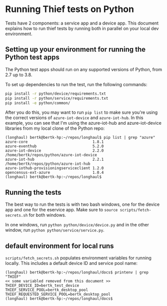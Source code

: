 # Running Thief tests on Python

Tests have 2 components: a service app and a device app.  This document explains how to run thief tests by running both in parallel on your local dev environment.

## Setting up your environment for running the Python test apps

The Python test apps should run on any supported versions of Python, from 2.7 up to 3.8.

To set up dependencies to run the test, run the following commands:
```bash
pip install -r python/device/requirements.txt
pip install -r python/service/requirements.txt
pip install -e python/common/
```

After you do this, you may want to run `pip list` to make sure you're using the correct versions of `azure-iot-device` and `azure-iot-hub`.  In this example, you can see that I'm using the azure-iot-hub and azure-iot-device libraries from my local clone of the Python repo:
```
(longhaul) bertk@bertk-hp:~/repos/longhaul$ pip list | grep "azure"
azure-core                             1.8.1
azure-eventhub                         5.2.0
azure-iot-device                       2.2.0     /home/bertk/repos/python/azure-iot-device
azure-iot-hub                          2.2.1     /home/bertk/repos/python/azure-iot-hub
azure-iothub-provisioningserviceclient 1.2.0
opencensus-ext-azure                   1.0.4
(longhaul) bertk@bertk-hp:~/repos/longhaul$
```

## Running the tests

The best way to run the tests is with two bash windows, one for the device app and one for the eservice app.  Make sure to `source scripts/fetch-secrets.sh` for both windows.

In one windows, run `python python/device/device.py` and in the other window, run `python python/service/service.py`.

## default environment for local runs

`scripts/fetch_secrets.sh` populates environment variables for running locally.  This includes a default device ID and service pool name:

```
(longhaul) bertk@bertk-hp:~/repos/longhaul/docs$ printenv | grep "THIEF"
<< some variabled removed from this document >>
THIEF_DEVICE_ID=bertk_test_device
THIEF_SERVICE_POOL=bertk_desktop_pool
THIEF_REQUESTED_SERVICE_POOL=bertk_desktop_pool
(longhaul) bertk@bertk-hp:~/repos/longhaul/docs$
```
